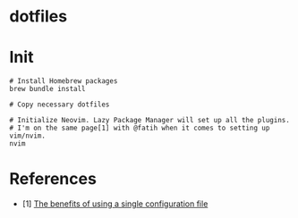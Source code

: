 # dotfiles

# Init

```shell
# Install Homebrew packages
brew bundle install

# Copy necessary dotfiles

# Initialize Neovim. Lazy Package Manager will set up all the plugins.
# I'm on the same page[1] with @fatih when it comes to setting up vim/nvim.
nvim
```

# References

- [1] [The benefits of using a single configuration file](https://arslan.io/2023/05/10/the-benefits-of-using-a-single-init-lua-vimrc-file/)
